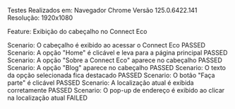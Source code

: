 Testes Realizados em:
  Navegador Chrome Versão 125.0.6422.141 
  Resolução: 1920x1080

Feature: Exibição do cabeçalho no Connect Eco

  Scenario: O cabeçalho é exibido ao acessar o Connect Eco PASSED
  Scenario: A opção "Home" é clicável e leva para a página principal PASSED
  Scenario: A opção "Sobre a Connect Eco" aparece no cabeçalho PASSED
  Scenario: A opção "Blog" aparece no cabeçalho PASSED
  Scenario: O texto da opção selecionada fica destacado PASSED
  Scenario: O botão "Faça parte" é clicável PASSED
  Scenario: A localização atual é exibida corretamente PASSED
  Scenario: O pop-up de endereço é exibido ao clicar na localização atual FAILED
